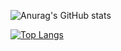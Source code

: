 ![Anurag's GitHub stats](https://github-readme-stats.vercel.app/api?username=mffdsp&theme=dracula&show_icons=true)

[![Top Langs](https://github-readme-stats.vercel.app/api/top-langs/?username=mffdsp&theme=dracula)](https://github.com/mffdsp)
